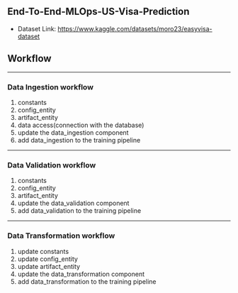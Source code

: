 ## End-To-End-MLOps-US-Visa-Prediction


- Dataset Link: https://www.kaggle.com/datasets/moro23/easyvisa-dataset


## Workflow
---
### Data Ingestion workflow
1. constants
2. config_entity
3. artifact_entity
4. data access(connection with the database)
5. update the data_ingestion component
6. add data_ingestion to the training pipeline

---
### Data Validation workflow
1. constants
2. config_entity
3. artifact_entity
4. update the data_validation component
5. add data_validation to the training pipeline

---
### Data Transformation workflow
1. update constants
2. update config_entity
3. update artifact_entity
4. update the data_transformation component
5. add data_transformation to the training pipeline